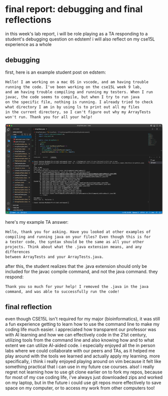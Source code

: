 # final report: debugging and final reflections
in this week's lab report, i will be role playing as a TA responding to a student's debugging question on edstem! i will also reflect on my cse15L experience as a whole

## debugging
first, here is an example student post on edstem:
```
Hello! I am working on a mac OS in vscode, and am having trouble running the code. I've been working on the cse15L week 9 lab, 
and am having trouble compiling and running my testers. When I run javac, the code seems to compile, but when I try to run java 
on the specific file, nothing is running. I already tried to check what directory I am in by using ls to print out all my files 
in the current directory, so I can't figure out why my ArrayTests won't run. Thank you for all your help!
```
![Image](run-java-not-class.png)

here's my example TA answer:
```
Hello, thank you for asking. Have you looked at other examples of compiling and running java on your files? Even though this is for 
a tester code, the syntax should be the same as all your other projects. Think about what the .java extension means, and any differences 
between ArrayTests and your ArrayTests.java. 
```

after this, the student realizes that the .java extension should only be included for the javac compile command, and not the java command. they respond:
```
Thank you so much for your help! I removed the .java in the java command, and was able to successfully run the code!
```

## final reflection
even though CSE15L isn't required for my major (bioinformatics), it was still a fun experience getting to learn how to use the command line to make my coding life much easier. 
i appreciated how transparent our professor was with AI learning and how we can effectively code in the 21st century, utilizing tools from the command line and also knowing how and to what extent we can utilize AI-aided code. 
i especially enjoyed all the in person labs where we could collaborate with our peers and TAs, as it helped me play around with the tools we learned and actually apply my learning. 
more specifically, i think i really enjoyed playing around on vim because it felt like something practical that i can use in my future cse courses. 
also! i really regret not learning how to use git clone earlier on to fork my repos, because for most of my cse coding life, i've always just downloaded zips and worked on my laptop, but in the future i could use git repos more effectively to save space on my computer, or to access my work from other computers too!
